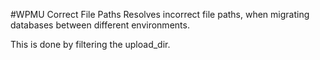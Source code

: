 #WPMU Correct File Paths
Resolves incorrect file paths, when migrating databases between different environments.

This is done by filtering the upload_dir. 
